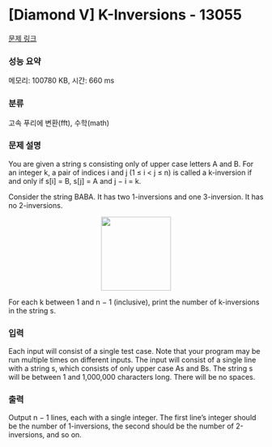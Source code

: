 # [Diamond V] K-Inversions - 13055 

[문제 링크](https://www.acmicpc.net/problem/13055) 

### 성능 요약

메모리: 100780 KB, 시간: 660 ms

### 분류

고속 푸리에 변환(fft), 수학(math)

### 문제 설명

<p>You are given a string s consisting only of upper case letters A and B. For an integer k, a pair of indices i and j (1 ≤ i < j ≤ n) is called a k-inversion if and only if s[i] = B, s[j] = A and j − i = k.</p>

<p>Consider the string BABA. It has two 1-inversions and one 3-inversion. It has no 2-inversions.</p>

<p style="text-align:center"><img alt="" src="https://onlinejudgeimages.s3-ap-northeast-1.amazonaws.com/problem/13055/1.png" style="height:146px; width:138px"></p>

<p>For each k between 1 and n − 1 (inclusive), print the number of k-inversions in the string s.</p>

### 입력 

 <p>Each input will consist of a single test case. Note that your program may be run multiple times on different inputs. The input will consist of a single line with a string s, which consists of only upper case As and Bs. The string s will be between 1 and 1,000,000 characters long. There will be no spaces.</p>

### 출력 

 <p>Output n − 1 lines, each with a single integer. The first line’s integer should be the number of 1-inversions, the second should be the number of 2-inversions, and so on.</p>

